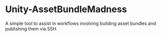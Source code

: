 # Unity-AssetBundleMadness
A simple tool to assist in workflows involving building asset bundles and publishing them via SSH.
